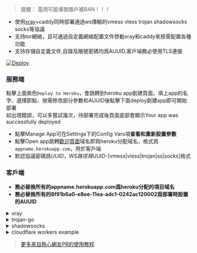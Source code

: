 > 提醒： 濫用可能導致賬戶被BAN！！！   
  
* 使用[xray](https://github.com/XTLS/Xray-core)+caddy同時部署通過ws傳輸的vmess vless trojan shadowsocks socks等協議  
* 支持tor網絡，且可通過自定義網絡配置文件啓動xray和caddy來按需配置各種功能  
* 支持存儲自定義文件,目錄及賬號密碼均爲AUUID,客戶端務必使用TLS連接  
  
[![Deploy](https://www.herokucdn.com/deploy/button.png)](https://dashboard.heroku.com/new?template=https://github.com/castelenl/agoku)  
  
### 服務端
點擊上面紫色`Deploy to Heroku`，會跳轉到heroku app創建頁面，填上app的名字、選擇節點、按需修改部分參數和AUUID後點擊下面deploy創建app即可開始部署  
如出現錯誤，可以多嘗試幾次，待部署完成後頁面底部會顯示Your app was successfully deployed  
  * 點擊Manage App可在Settings下的Config Vars項**查看和重新設置參數**  
  * 點擊Open app跳轉[歡迎頁面](/etc/CADDYIndexPage.md)域名即爲heroku分配域名，格式爲`appname.herokuapp.com`，用於客戶端  
  * 默認協議密碼爲$UUID，WS路徑爲$UUID-[vmess|vless|trojan|ss|socks]格式
  
### 客戶端
* **務必替換所有的appname.herokuapp.com爲heroku分配的項目域名**  
* **務必替換所有的8f91b6a0-e8ee-11ea-adc1-0242ac120002爲部署時設置的AUUID**  
  
<details>
<summary>xray</summary>

```bash
* 客戶端下載：https://github.com/XTLS/Xray-core/releases
* 代理協議：vless 或 vmess
* 地址：appname.herokuapp.com
* 端口：443
* 默認UUID：8f91b6a0-e8ee-11ea-adc1-0242ac120002
* 加密：none
* 傳輸協議：ws
* 僞裝類型：none
* 路徑：/8f91b6a0-e8ee-11ea-adc1-0242ac120002-vless // 默認vless使用/$uuid-vless，vmess使用/$uuid-vmess
* 底層傳輸安全：tls
```
</details>
  
<details>
<summary>trojan-go</summary>

```bash
* 客戶端下載: https://github.com/p4gefau1t/trojan-go/releases
{
    "run_type": "client",
    "local_addr": "127.0.0.1",
    "local_port": 1080,
    "remote_addr": "appname.herokuapp.com",
    "remote_port": 443,
    "password": [
        "8f91b6a0-e8ee-11ea-adc1-0242ac120002"
    ],
    "websocket": {
        "enabled": true,
        "path": "/8f91b6a0-e8ee-11ea-adc1-0242ac120002-trojan",
        "host": "appname.herokuapp.com"
    }
}
```
</details>
  
<details>
<summary>shadowsocks</summary>

```bash
* 客戶端下載：https://github.com/shadowsocks/shadowsocks-windows/releases/
* 服務器地址: appname.herokuapp.com
* 端口: 443
* 密碼：password
* 加密：chacha20-ietf-poly1305
* 插件程序：xray-plugin_windows_amd64.exe  //需將插件https://github.com/shadowsocks/xray-plugin/releases下載解壓後放至shadowsocks同目錄
* 插件選項: tls;host=appname.herokuapp.com;path=/8f91b6a0-e8ee-11ea-adc1-0242ac120002-ss
```
</details>
  
<details>
<summary>cloudflare workers example</summary>

```js
const SingleDay = 'appname.herokuapp.com'
const DoubleDay = 'appname.herokuapp.com'
addEventListener(
    "fetch",event => {
    
        let nd = new Date();
        if (nd.getDate()%2) {
            host = SingleDay
        } else {
            host = DoubleDay
        }
        
        let url=new URL(event.request.url);
        url.hostname=host;
        let request=new Request(url,event.request);
        event. respondWith(
            fetch(request)
        )
    }
)
```
</details>
  
> [更多來自熱心網友PR的使用教程](/tutorial)
